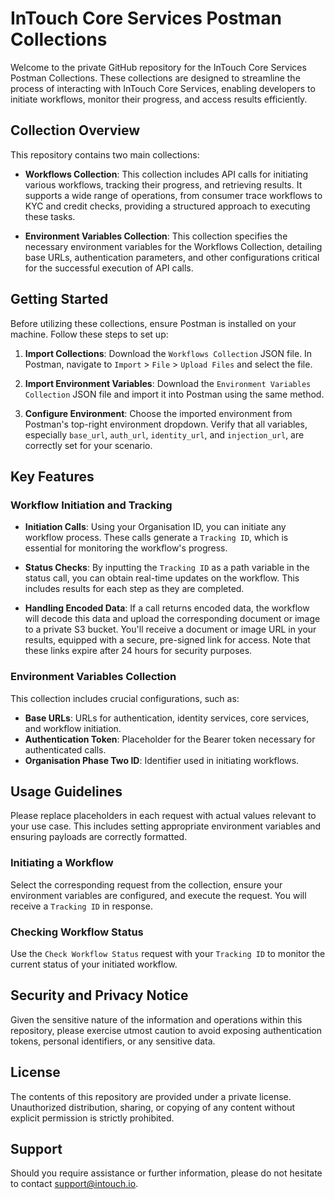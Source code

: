 # InTouch Core Services Postman Collections

Welcome to the private GitHub repository for the InTouch Core Services Postman Collections. These collections are designed to streamline the process of interacting with InTouch Core Services, enabling developers to initiate workflows, monitor their progress, and access results efficiently.

## Collection Overview

This repository contains two main collections:

- **Workflows Collection**: This collection includes API calls for initiating various workflows, tracking their progress, and retrieving results. It supports a wide range of operations, from consumer trace workflows to KYC and credit checks, providing a structured approach to executing these tasks.

- **Environment Variables Collection**: This collection specifies the necessary environment variables for the Workflows Collection, detailing base URLs, authentication parameters, and other configurations critical for the successful execution of API calls.

## Getting Started

Before utilizing these collections, ensure Postman is installed on your machine. Follow these steps to set up:

1. **Import Collections**: Download the `Workflows Collection` JSON file. In Postman, navigate to `Import` > `File` > `Upload Files` and select the file.

2. **Import Environment Variables**: Download the `Environment Variables Collection` JSON file and import it into Postman using the same method.

3. **Configure Environment**: Choose the imported environment from Postman's top-right environment dropdown. Verify that all variables, especially `base_url`, `auth_url`, `identity_url`, and `injection_url`, are correctly set for your scenario.

## Key Features

### Workflow Initiation and Tracking

- **Initiation Calls**: Using your Organisation ID, you can initiate any workflow process. These calls generate a `Tracking ID`, which is essential for monitoring the workflow's progress.

- **Status Checks**: By inputting the `Tracking ID` as a path variable in the status call, you can obtain real-time updates on the workflow. This includes results for each step as they are completed.

- **Handling Encoded Data**: If a call returns encoded data, the workflow will decode this data and upload the corresponding document or image to a private S3 bucket. You'll receive a document or image URL in your results, equipped with a secure, pre-signed link for access. Note that these links expire after 24 hours for security purposes.

### Environment Variables Collection

This collection includes crucial configurations, such as:

- **Base URLs**: URLs for authentication, identity services, core services, and workflow initiation.
- **Authentication Token**: Placeholder for the Bearer token necessary for authenticated calls.
- **Organisation Phase Two ID**: Identifier used in initiating workflows.

## Usage Guidelines

Please replace placeholders in each request with actual values relevant to your use case. This includes setting appropriate environment variables and ensuring payloads are correctly formatted.

### Initiating a Workflow

Select the corresponding request from the collection, ensure your environment variables are configured, and execute the request. You will receive a `Tracking ID` in response.

### Checking Workflow Status

Use the `Check Workflow Status` request with your `Tracking ID` to monitor the current status of your initiated workflow.

## Security and Privacy Notice

Given the sensitive nature of the information and operations within this repository, please exercise utmost caution to avoid exposing authentication tokens, personal identifiers, or any sensitive data.

## License

The contents of this repository are provided under a private license. Unauthorized distribution, sharing, or copying of any content without explicit permission is strictly prohibited.

## Support

Should you require assistance or further information, please do not hesitate to contact [support@intouch.io](mailto:support@intouch.io).

